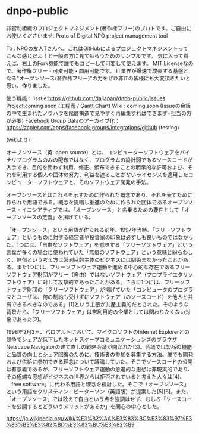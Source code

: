 # dnpo-public
非営利組織のプロジェクトマネジメント(著作権フリー)のプロトです。ご自由にお使いくださいませ. Proto of Digital NPO project management tool

To : NPOの友人Tさんへ。これはGitHubによるプロジェクトマネジメントってこんな感じだよ！と一般の方に見てもらうためのサンプルです。
気に入って貰えば、右上のFork機能で誰でもコピーして可変して使えます。
MIT Licenseなので、著作権フリー・可変可能・商用可能です。
IT業界が爆速で成長する基盤となる"オープンソース(著作権フリー)"の力をぜひ非ITの皆様にも大変頂きたいと思い、作りました。


使う機能：
Issue:https://github.com/daijapan/dnpo-public/issues
Project:coming soon (工程表 / Gantt Chart)
Wiki : coming soon (Issueの会話の中で生まれたノウハウを階層構造で見やすく再編集すればできます=担当の方が必要)
Facebook Group Dataのアーカイブ化：https://zapier.com/apps/facebook-groups/integrations/github (testing)

(wikiより)

オープンソース（英: open source）とは、コンピューターソフトウェアをバイナリプログラムのみの配布ではなく、プログラムの設計図であるソースコードが入手でき、目的を問わず利用、修正、頒布できることの明示的な許可および、それを利用する個人や団体の努力、利益を遮ることがないライセンスを適用したコンピューターソフトウェアと、そのソフトウェア開発の手法。

オープンソースとはこれらを示すために作られた概念であり、それを表すために作られた用語である。概念を提唱し推進のために作られた団体であるオープンソース・イニシアティブでは、「オープンソース」と名乗るための要件として「オープンソースの定義」を掲げている。

「オープンソース」という用語が作られる前年、1997年当時、「フリーソフトウェア」というものに対する経営者や投資家の印象は必ずしも良いものではなかった。1つには、「自由なソフトウェア」を意味する「フリーソフトウェア」という言葉が多くの場合に使われていた「無償のソフトウェア」という意味と紛らわしく、無償という考え方は営利目的主体のビジネスには馴染まなかったことがある。また1つには、フリーソフトウェア運動を進める中心的な存在であるフリーソフトウェア財団がフリー（自由）ではないソフトウェア（プロプライエタリソフトウェア）に対して攻撃的であったことがある。さらに1つには、フリーソフトウェア財団の「フリーソフトウェア」が掲げていた「コンピュータのプログラマとユーザは、何の制約も受けずにソフトウェア（のソースコード）を他人と共有できるべきなのである」[1]という主張が共産主義的だとされた。そのような背景から、「フリーソフトウェア」は営利目的の企業としては関わりたくない対象であった[2]。

1998年2月3日、パロアルトにおいて、マイクロソフトのInternet Explorerとの競争でシェアが低下したネットスケープコミュニケーションズのブラウザNetscape Navigatorの建て直しの戦略会議が開かれた[3]。会議では製品の機能と品質の向上とシェア回復のために、技術者の参加を募集する方法、誰でも開発および供給に参加できる理念について議論していた。そこでソースコードの公開は有意義であるが、フリーソフトウェア運動の急進的な思想は非現実的であり、その極端な思想がビジネスの世界からは拒否されていると考えた人々は[4]、「free software」に代わる用語と理念を検討した。そこで「オープンソース」という用語をクリスティン・ピーターソン（英語版）が提案した[5][6]。また、「オープンソース」では敢えて自由という点を強調はせず、むしろ「ソースコードを公開するとどういうメリットがあるか」を関心の中心とした。

https://ja.wikipedia.org/wiki/%E3%82%AA%E3%83%BC%E3%83%97%E3%83%B3%E3%82%BD%E3%83%BC%E3%82%B9
